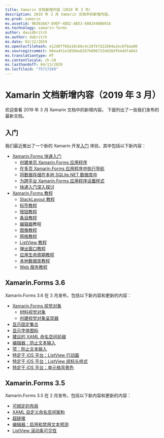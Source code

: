 ```yaml
---
title: Xamarin 文档新增内容（2019 年 3 月）
description: 2019 年 3 月 Xamarin 文档中的新增内容。
ms.prod: xamarin
ms.assetid: 9B383AA7-D9EF-4DD2-AB53-6082446B6016
ms.technology: xamarin-forms
author: davidbritch
ms.author: dabritch
ms.date: 03/12/2019
ms.openlocfilehash: e12d0ff68a10c68c4c28f6fd22b84a2ec6f0aa00
ms.sourcegitcommit: b0ea451e18504e6267b896732dd26df64ddfa843
ms.translationtype: HT
ms.contentlocale: zh-CN
ms.lasthandoff: 04/13/2020
ms.locfileid: "75717269"
---
```

# <a name="xamarin-docs-whats-new-march-2019"></a>Xamarin 文档新增内容（2019 年 3 月）

欢迎查看 2019 年 3 月 Xamarin 文档中的新增内容。 下面列出了一些我们发布的最新文档。

## <a name="get-started"></a>入门

我们最近推出了一个新的 Xamarin 开发[入门](~/get-started/index.yml) 体验，其中包括以下新内容：

- [Xamarin.Forms 快速入门](~/get-started/quickstarts/index.md)
  - [创建单页 Xamarin.Forms 应用程序](~/get-started/quickstarts/single-page.md)
  - [在多页 Xamarin.Forms 应用程序中执行导航](~/get-started/quickstarts/multi-page.md)
  - [将数据存储在本地 SQLite.NET 数据库中](~/get-started/quickstarts/database.md)
  - [为跨平台 Xamarin.Forms 应用程序设置样式](~/get-started/quickstarts/styling.md)
  - [快速入门深入探讨](~/get-started/quickstarts/deepdive.md)
- [Xamarin.Forms 教程](~/get-started/tutorials/index.yml)
  - [StackLayout 教程](~/get-started/tutorials/stacklayout/index.yml)
  - [标签教程](~/get-started/tutorials/label/index.yml)
  - [按钮教程](~/get-started/tutorials/button/index.yml)
  - [条目教程](~/get-started/tutorials/entry/index.yml)
  - [编辑器](~/get-started/tutorials/editor/index.yml)教程
  - [图像教程](~/get-started/tutorials/image/index.yml)
  - [网格教程](~/get-started/tutorials/grid/index.yml)
  - [ListView 教程](~/get-started/tutorials/listview/index.yml)
  - [弹出窗口教程](~/get-started/tutorials/pop-ups/index.yml)
  - [应用生命周期教程](~/get-started/tutorials/app-lifecycle/index.yml)
  - [本地数据库教程](~/get-started/tutorials/local-database/index.yml)
  - [Web 服务教程](~/get-started/tutorials/web-service/index.yml)

## <a name="xamarinforms-36"></a>Xamarin.Forms 3.6

Xamarin.Forms 3.6 在 3 月发布，包括以下新内容和更新的内容：

- [Xamarin.Forms 视觉对象](~/xamarin-forms/user-interface/visual/index.md)
  - [材料视觉对象](~/xamarin-forms/user-interface/visual/material-visual.md)
  - [创建视觉对象呈现器](~/xamarin-forms/user-interface/visual/create.md)
- [显示固定集合](~/xamarin-forms/user-interface/map/pins.md#display-a-pin-collection)
- [显示字体图标](~/xamarin-forms/user-interface/text/fonts.md#display-font-icons)
- [建议的 XAML 命名空间前缀](~/xamarin-forms/xaml/custom-prefix.md)
- [编辑器：防止文本输入](~/xamarin-forms/user-interface/text/editor.md#preventing-text-entry)
- [项：防止文本输入](~/xamarin-forms/user-interface/text/entry.md#preventing-text-entry)
- [特定于 iOS 平台：ListView 行动画](~/xamarin-forms/platform/ios/listview-row-animations.md)
- [特定于 iOS 平台：ListView 组标头样式](~/xamarin-forms/platform/ios/listview-group-header-style.md)
- [特定于 iOS 平台：单元格背景色](~/xamarin-forms/platform/ios/cell-background-color.md)

## <a name="xamarinforms-35"></a>Xamarin.Forms 3.5

Xamarin.Forms 3.5 在 2 月发布，包括以下新内容和更新的内容：

- [可绑定的布局](~/xamarin-forms/user-interface/layouts/bindable-layouts.md)
- [XAML 自定义命名空间架构](~/xamarin-forms/xaml/custom-namespace-schemas.md)
- [超链接](~/xamarin-forms/user-interface/text/label.md#hyperlinks)
- [编辑器：启用和禁用文本预测](~/xamarin-forms/user-interface/text/editor.md#enabling-and-disabling-text-prediction)
- [ListView 滚动条可见性](~/xamarin-forms/user-interface/listview/customizing-list-appearance.md#scrollbar-visibility)
